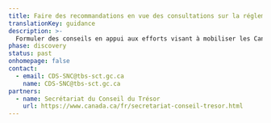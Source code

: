 ```yaml
---
title: Faire des recommandations en vue des consultations sur la réglementation
translationKey: guidance
description: >-
  Formuler des conseils en appui aux efforts visant à mobiliser les Canadiens en matière de réglementation : définir et valider les besoins des utilisateurs et les besoins opérationnels, réaliser une analyse de marché des produits numériques existants, et formuler des recommandations quant à l’acquisition d’un produit ou encore le développement d’un produit maison.
phase: discovery
status: past
onhomepage: false
contact:
  - email: CDS-SNC@tbs-sct.gc.ca
    name: CDS-SNC@tbs-sct.gc.ca
partners:
  - name: Secrétariat du Conseil du Trésor
    url: https://www.canada.ca/fr/secretariat-conseil-tresor.html
---
```

